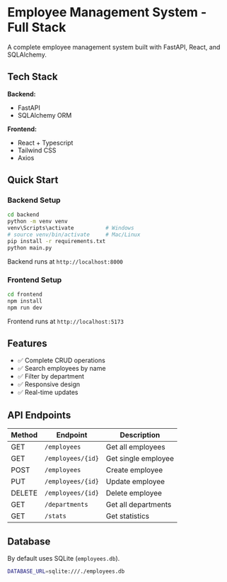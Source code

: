 # Employee Management System - Full Stack

A complete employee management system built with FastAPI, React, and SQLAlchemy.

## Tech Stack

**Backend:**
- FastAPI
- SQLAlchemy ORM

**Frontend:**
- React + Typescript
- Tailwind CSS
- Axios

## Quick Start

### Backend Setup

```bash
cd backend
python -m venv venv
venv\Scripts\activate          # Windows
# source venv/bin/activate     # Mac/Linux
pip install -r requirements.txt
python main.py
```

Backend runs at `http://localhost:8000`

### Frontend Setup

```bash
cd frontend
npm install
npm run dev
```

Frontend runs at `http://localhost:5173`

## Features

- ✅ Complete CRUD operations
- ✅ Search employees by name
- ✅ Filter by department
- ✅ Responsive design
- ✅ Real-time updates

## API Endpoints

| Method | Endpoint | Description |
|--------|----------|-------------|
| GET | `/employees` | Get all employees |
| GET | `/employees/{id}` | Get single employee |
| POST | `/employees` | Create employee |
| PUT | `/employees/{id}` | Update employee |
| DELETE | `/employees/{id}` | Delete employee |
| GET | `/departments` | Get all departments |
| GET | `/stats` | Get statistics |

## Database

By default uses SQLite (`employees.db`).

```bash
DATABASE_URL=sqlite:///./employees.db
```

